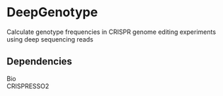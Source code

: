# DeepGenotype
Calculate genotype frequencies in CRISPR genome editing experiments using deep sequencing reads

## Dependencies
Bio   
CRISPRESSO2
  
